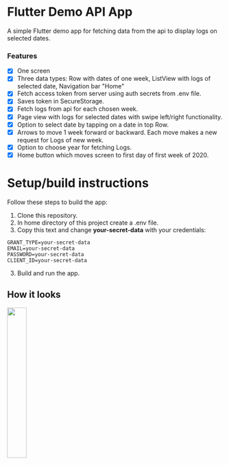 # Flutter Demo API App
A simple Flutter demo app for fetching data from the api to display logs on selected dates.

### Features
- [x] One screen
- [x] Three data types: Row with dates of one week, ListView with logs of selected date, Navigation bar "Home"
- [x] Fetch access token from server using auth secrets from .env file.
- [x] Saves token in SecureStorage.
- [x] Fetch logs from api for each chosen week.
- [x] Page view with logs for selected dates with swipe left/right functionality.
- [x] Option to select date by tapping on a date in top Row.
- [x] Arrows to move 1 week forward or backward. Each move makes a new request for Logs of new week.
- [x] Option to choose year for fetching Logs.
- [x] Home button which moves screen to first day of first week of 2020.

# Setup/build instructions
Follow these steps to build the app:

1. Clone this repository.
2. In home directory of this project create a .env file.
3. Copy this text and change __your-secret-data__ with your credentials:
~~~
GRANT_TYPE=your-secret-data
EMAIL=your-secret-data
PASSWORD=your-secret-data
CLIENT_ID=your-secret-data
~~~

3. Build and run the app.

## How it looks
<img src="https://user-images.githubusercontent.com/62114221/229529968-7ea9e2db-c07f-4c24-a3a5-4e9fdfd468f0.png" width=30%>




